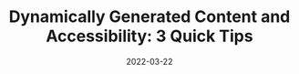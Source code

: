 ---
date: 2022-03-22
publisher: boiaorg
tags:
  - accessibility
  - aria
target_url: https://www.boia.org/blog/dynamically-generated-content-and-accessibility-3-quick-tips
title: "Dynamically Generated Content and Accessibility: 3 Quick Tips"
---